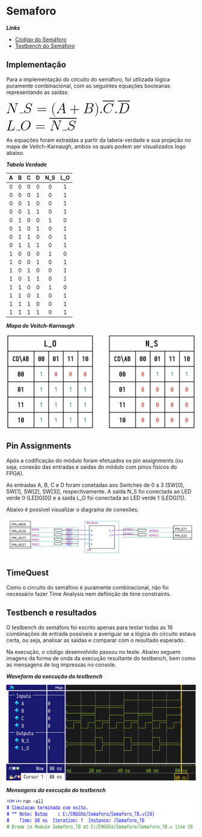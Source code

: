 # Semaforo

***Links***
* [Código do Semáforo](../Semaforo/Semaforo.v)
* [Testbench do Semáforo](../Semaforo/Semaforo_TB.v)

## Implementação

Para a implementação do circuito do semáforo, foi utilizada lógica puramente combinacional, com as seguintes equações booleanas representando as saídas:

![Equação da saída NS](assets/Semaforo/fig-equ-ns.png)
![Equação da saída LO](assets/Semaforo/fig-equ-lo.png)

As equações foram extraídas a partir da tabela-verdade e sua projeção no mapa de Veitch-Karnaugh, ambos os quais podem ser visualizados logo abaixo.

***Tabela Verdade***

| A | B | C | D | N_S | L_O |
|:-:|:-:|:-:|:-:|:---:|:---:|
| 0 | 0 | 0 | 0 |  0  |  1  |
| 0 | 0 | 0 | 1 |  0  |  1  |
| 0 | 0 | 1 | 0 |  0  |  1  |
| 0 | 0 | 1 | 1 |  0  |  1  |
| 0 | 1 | 0 | 0 |  1  |  0  |
| 0 | 1 | 0 | 1 |  0  |  1  |
| 0 | 1 | 1 | 0 |  0  |  1  |
| 0 | 1 | 1 | 1 |  0  |  1  |
| 1 | 0 | 0 | 0 |  1  |  0  |
| 1 | 0 | 0 | 1 |  0  |  1  |
| 1 | 0 | 1 | 0 |  0  |  1  |
| 1 | 0 | 1 | 1 |  0  |  1  |
| 1 | 1 | 0 | 0 |  1  |  0  |
| 1 | 1 | 0 | 1 |  0  |  1  |
| 1 | 1 | 1 | 0 |  0  |  1  |
| 1 | 1 | 1 | 1 |  0  |  1  |

***Mapa de Veitch-Karnaugh***

![Mapa de Karnaugh](assets/Semaforo/fig-semaforo-mapa.png)

## Pin Assignments

Após a codificação do módulo foram efetuados os pin assignments (ou seja, conexão das entradas e saídas do módulo com pinos físicos do FPGA). 

As entradas A, B, C e D foram conetadas aos Switches de 0 a 3 (SW[0], SW[1], SW[2], SW[3]), respectivamente. A saída N_S foi conectada ao LED verde 0 (LEDG[0]) e a saída L_O foi conectada ao LED verde 1 (LEDG[1]).

Abaixo é possível visualizar o diagrama de conexões.

![Diagrama de conexões do semáforo](assets/Semaforo/fig-semaforo-conexoes.png)

## TimeQuest

Como o circuito do semáforo é puramente combinacional, não foi necessário fazer Time Analysis nem definição de time constraints.

## Testbench e resultados

O testbench do semáforo foi escrito apenas para testar todas as 16 combinações de entrada possíveis e averiguar se a lógica do circuito estava certa, ou seja, analisar as saídas e comparar com o resultado esperado. 

Na execução, o código desenvolvido passou no teste. Abaixo seguem imagens da forma de onda da execução resultante do testbench, bem como as mensagens de log impressas no console.

***Waveform da execução do testbench***

![Waveform da execução do testbench](assets/Semaforo/fig-testbench-semaforo-wave.png)

***Mensagens da execução do testbench***

![Mensagens de console da execução do testbench](assets/Semaforo/fig-testbench-semaforo-console.png)

